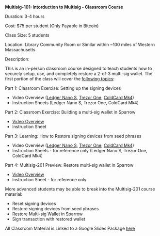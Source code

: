 **Multisig-101: Intorduction to Multisig - Classroom Course**

Duration: 3-4 hours

Cost: $75 per student (Only Payable in Bitcoin)

Class Size: 5 students

Location: Library Community Room or Similar within ~100 miles of Western Massachusetts

Description:

This is an in-person classroom course designed to teach students how to securely setup, use, and completely restore a 2-of-3 multi-sig wallet. The first portion of the class will cover the [following topics](https://docs.google.com/presentation/d/1HvbUzVwb6zZovbGw-Dn655uhes6CXJ90I7NsKqB-1z8/edit?usp=sharing):

Part 1: Classroom Exercise: Setting up the signing devices
- Video Overview ([Ledger Nano S](https://youtu.be/QTKrp08sm_Q), [Trezor One](https://youtu.be/jT6pW0XFYKI), [ColdCard Mk4](https://youtu.be/jgY-OoYBP94))
- Instruction Sheets (Ledger Nano S, Trezor One, ColdCard Mk4)
 
Part 2: Classroom Exercise: Building a multi-sig wallet in Sparrow
- [Video Overview](https://youtu.be/DtudBLoL54c)
- Instruction Sheet
 
Part 3: Learning: How to Restore signing devices from seed phrases
- Video Overview ([Ledger Nano S](https://youtu.be/ORkU7cLnHKY), [Trezor One](https://youtu.be/JMwjS5mcEPA), [ColdCard Mk4](https://youtu.be/d6XtpmBB6TI))
- Instruction Sheets - for reference only (Ledger Nano S, Trezor One, ColdCard Mk4)
 
Part 4: Multisig-201 Preview: Restore multi-sig wallet in Sparrow
- [Video Overview](https://youtu.be/IOUue4e4rzY)
- Instruction Sheet - for reference only

More advanced students may be able to break into the Multisig-201 course material:
- Reset signing devices
- Restore signing devices from seed phrases
- Restore Multi-sig Wallet in Sparrow
- Sign transaction with restored wallet

All Classroom Material is Linked to a Google Slides Package [here](https://docs.google.com/document/d/1ObI2MG-4tfieiR7oeaxd31AQwRXTP_4P/edit?usp=sharing&ouid=108875103381313921597&rtpof=true&sd=true)

